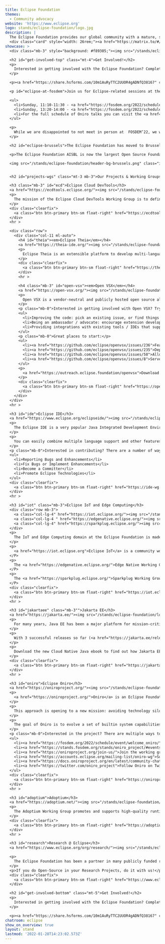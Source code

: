 ```yaml
---
title: Eclipse Foundation
themes:
  - Community advocacy
website: 'https://www.eclipse.org'
logo: stands/eclipse-foundation/logo.jpg
description: |
  The Eclipse Foundation provides our global community with a mature, scalable, and business-friendly environment for open source software collaboration and innovation. You may be familiar with the Eclipse IDE, but the Foundation is also home to over 400 other projects and working groups. including Eclipse Cloud DevTools, Eclipse IoT, Edge Native, Oniro, Adoptium and Jakarta EE. Visit our stand to learn about these and other open source  projects and technologies, as well as how to get involved. 
  <div class="card" style="width: 26rem;"><a href="https://matrix.to/#/#eclipse-stand:fosdem.org?web-instance[element.io]=chat.fosdem.org"><div class="card-body"><span class="material-icons mr-1">comment</span> <strong>Talk to us during FOSDEM in our Matrix room!</strong></div></a></div>
showcase: >  
  <div class="mb-3" style="background: #f89305;"><img src="/stands/eclipse-foundation/header-bg.jpg" class="img img-fluid" alt="Welcome to the Eclipse Foundation Stand"></div>

  <h2 id="get-involved-top" class="mt-4">Get Involved!</h2>
  <p>
    Interested in getting involved with the Eclipse Foundation? Complete the <a href="https://share.hsforms.com/10m1AuRyTTC2UUOR4gADNfQ38167">form</a> to connect with us and join our community! Completing the form will also enter you into a random drawing for a chance to win some great Eclipse Foundation SWAG!
  </p>

  <p><a href="https://share.hsforms.com/10m1AuRyTTC2UUOR4gADNfQ38167" class="btn btn-primary mb-3">Get Involved</a></p>

  <p id="eclipse-at-fosdem">Join us for Eclipse-related sessions at the conference:</p>

  <ul>
    <li>Sunday, 11:10-11:30 - <a href="https://fosdem.org/2022/schedule/event/container_devfile/">Devfile file format : Containerized development environment specification</a> (Mario Loriedo)</li>
    <li>Sunday, 13:20-14:00 - <a href="https://fosdem.org/2022/schedule/event/jakartaee/">Jakarta EE: Present & Future</a> (Reza Rahman)</li>
    <li>For the full schedule of Oniro talks you can visit the <a href="/stands/oniro_project/">Oniro stand</a>.</li>
  </ul>

  <p>
    While we are disappointed to not meet in person at  FOSDEM’22, we welcome you to our fast-growing community of contributors and committers.  Send us a chat and fill out our form below to find out how to get involved.
  </p>

  <h2 id="eclipse-brussels">The Eclipse Foundation has moved to Brussels!</h2>

  <p>The Eclipse Foundation AISBL is now the largest Open Source Foundation in Europe, with our new home based in the heart of Brussels, Belgium. Since its establishment in January 2021, this new organization is already gathering great momentum. It is accelerating the drive to digitization throughout the EU and provides a new engine for the development of innovative and open technologies across the continent and beyond. Find out more about our move at <a href="https://www.eclipse.org/europe/">eclipse.org/europe</a>.</p>

  <img src="/stands/eclipse-foundation/header-bg-brussels.png" class="img img-fluid" alt="The Eclipse Foundation has moved to Brussels">


  <h2 id="projects-wgs" class="mt-3 mb-3">Our Projects & Working Groups</h2>

  <h3 class="mb-3" id="ecd">Eclipse Cloud DevTools</h3>
  <a href="https://ecdtools.eclipse.org/"><img src="/stands/eclipse-foundation/logo-ecd.png" class="img img-fluid mb-3" alt="logo of Could Development Tools"></a>
  <p>
    The mission of the Eclipse Cloud DevTools Working Group is to define and build an ecosystem of best-in-class open-source web and cloud-based development tools; and to promote and drive the broad adoption of these tools.
  </p>
  <div class="clearfix">
    <a class="btn btn-primary btn-sm float-right" href="https://ecdtools.eclipse.org/">Learn More</a>
  </div>
  <hr >

  <div class="row">
    <div class="col-11 ml-auto">
      <h4 id="theia"><em>Eclipse Theia</em></h4>
      <a href="https://theia-ide.org/"><img src="/stands/eclipse-foundation/logo-theia.png" class="img img-fluid mb-2" alt="logo of Eclipse Theia"></a>
      <p>
        Eclipse Theia is an extensible platform to develop multi-language Cloud & Desktop IDEs with state-of-the-art web technologies. Managed under the Cloud DevTools Working Group, Eclipse Theia launched Theia Blueprint, a pre-built version of Theia that can be installed natively for all major operating systems (Windows, MacOS and Linux). More recently, the <a href="https://cdt-cloud.io/">CDT.Cloud Blueprint project</a> is a template tool for building custom, web-based C/C++ tools. It is made of existing open source components and provides a typical C/C++ IDE based on the Eclipse Theia platform.
      </p>
      <div class="clearfix">
        <a class="btn btn-primary btn-sm float-right" href="https://theia-ide.org/">Learn More</a>
      </div>
      <hr >

      <h4 class="mb-3" id="open-vsx"><em>Open VSX</em></h4>
      <a href="https://open-vsx.org/"><img src="/stands/eclipse-foundation/logo-openvsx.png" class="img img-fluid mb-3" alt="logo of Open VSX"></a>
      <p>
        Open VSX is a vendor-neutral and publicly hosted open source alternative to the Microsoft Visual Studio Marketplace for VS Code extensions. It delivers on the industry’s need for a more flexible and open approach to VS Code extensions and marketplace technologies.
      </p>
      <p class="mb-0">Interested in getting involved with Open VSX? Try:</p>
      <ul>
        <li>Improving the code: pick an existing issue, or find things that can be improved in the frontend</li>
        <li>Being an ambassador / advocate: encourage extension developers to publish to open-vsx.org</li>
        <li>Providing integrations with existing tools / IDEs that support VS Code extensions</li>
      </ul>
      <p class="mb-0">Great places to start:</p>
      <ul>
        <li><a href="https://github.com/eclipse/openvsx/issues/236">Feature-request: stable download urls for tagged versions</ a></li>
        <li><a href="https://github.com/eclipse/openvsx/issues/235">Deployment Statistics in the Admin Dashboard</a></li>
        <li><a href="https://github.com/eclipse/openvsx/issues/58">Allow to unpublish extensions</a></li>
        <li><a href="https://github.com/eclipse/openvsx/issues/8">Server side rendering</a></li>
      </ul>
      <p>
        <a href="https://outreach.eclipse.foundation/openvsx">Download our whitepaper</a>: Open VSX Registry: A Vendor Neutral, Open Source Marketplace for VS Code Extensions
      </p>
      <div class="clearfix">
        <a class="btn btn-primary btn-sm float-right" href="https://open-vsx.org/">Learn More</a>
      </div>
    </div>
  </div>
  <hr >

  <h3 id="ide">Eclipse IDE</h3>
  <a href="https://www.eclipse.org/eclipseide/"><img src="/stands/eclipse-foundation/logo-eclipseide.png" class="img img-fluid" alt="logo of Eclipse IDE"></a>
  <p>
    The Eclipse IDE is a very popular Java Integrated Development Environment (IDE), but we have a number of pretty cool IDEs, including our C/C++ IDE, JavaScript/TypeScript IDE, PHP IDE, and more.
  </p>
  <p>
    You can easily combine multiple language support and other features into any of our default packages, and the Eclipse Marketplace allows for virtually unlimited customization and extension.
  </p>
  <p class="mb-0">Interested in contributing? There are a number of ways to get involved, including:</p>
  <ul>
    <li>Reporting Bugs and Enhancements</li>
    <li>Fix Bugs or Implement Enhancements</li>
    <li>Become a Committer</li>
    <li>Promote Eclipse Technologies</li>
  </ul>
  <div class="clearfix">
    <a class="btn btn-primary btn-sm float-right" href="https://ide-wg.eclipse.org/">Learn More</a>
  </div>
  <hr >

  <h3 id="iot" class="mb-3">Eclipse IoT and Edge Computing</h3>
  <div class="row mb-3">
    <a class="col-lg-4" href="https://iot.eclipse.org/"><img src="/stands/eclipse-foundation/logo-iot.png" class="img img-fluid" alt="logo of Eclipse IoT"></a>
    <a class="col-lg-4 " href="https://edgenative.eclipse.org/"><img src="/stands/eclipse-foundation/logo-edgenative.png" class="img img-fluid" alt="logo of Edge Native Working Group"></a>
    <a class="col-lg-4" href="https://sparkplug.eclipse.org/"><img src="/stands/eclipse-foundation/logo-sparkplug.png" class="img img-fluid" alt="logo of Sparkplug Working Group"></a>
  </div>
  <p>
    The IoT and Edge Computing domain at the Eclipse Foundation is made of three distinct working groups, each with their own specific focus.
  </p>
  <p>
    <a href="https://iot.eclipse.org">Eclipse IoT</a> is a community working on open-source IoT building blocks that power the world’s leading commercial IoT solutions. It provides everything from protocol implementations (CoAP, DDS, LwM2M, MQTT) to IoT Cloud platforms able to perform constrained device management, software updates, and digital twins, among others.
  </P>
  <p>
    The <a href="https://edgenative.eclipse.org/">Edge Native Working Group</a> aims to deliver production-ready open source platforms for the development, operation, and management of Edge Native applications. It offers two distinct open-source Edge Computing platforms: <a href="https://iofog.org/">Eclipse ioFog</a> and  <a href="https://fog05.io/">Eclipse fog05</a>. It is also the home to the  <a href="https://zenoh.io/">zenoh protocol</a>, an edge native publish/subscribe protocol that integrates the notions of distributed storage, evals, and queries.
  </P>
  <p>
    The <a href="https://sparkplug.eclipse.org/">Sparkplug Working Group</a> is the steward of the Sparkplug specification. Sparkplug is an open-source protocol specification that uses MQTT as a transport. The aim of the Sparkplug protocol is to ensure Industrial Internet of Things (IIoT) deployments are open and interoperable. Eclipse Sparkplug reduces complexity by using an MQTT broker as the pillar of the solution architecture, thus avoiding complicated architectures and custom connections.
  </P>
  <div class="clearfix">
    <a class="btn btn-primary btn-sm float-right" href="https://iot.eclipse.org/">Learn More</a>
  </div>
  <hr >

  <h3 id="jakartaee" class="mb-3"">Jakarta EE</h3>
  <a href="https://jakarta.ee/"><img src="/stands/eclipse-foundation/logo-jakartaee.jpg" class="img img-fluid mb-3" alt="logo of Jakarta EE"></a>
  <p>
    For many years, Java EE has been a major platform for mission-critical enterprise applications. In order to accelerate business application development for a cloud-native world, leading software vendors collaborated to move Java EE technologies to the Eclipse Foundation where they will evolve under the Jakarta EE brand. Powered by participation, Jakarta EE is focused on enabling community-driven collaboration and open innovation for the cloud. Build modern and portable enterprise applications and protect your investments in Java EE.
  </p>
  <p>
    With 3 successful releases so far (<a href="https://jakarta.ee/release/9.1/">Jakarta EE 9.1</a>, the latest version), Jakarta EE 10 as the community-driven and first innovation release of Jakarta EE is expected in Q2, 2022. 
  </p>
  <p>
    Download the new Cloud Native Java ebook to find out how Jakarta EE provides the core technologies needed to evolve existing Java applications, and to create new cloud native applications: <a href="http://outreach.jakartaee.org/open-source-cloud-native-java-ebook">http://outreach.jakartaee.org/open-source-cloud-native-java-ebook</a>
  </p>
  <div class="clearfix">
    <a class="btn btn-primary btn-sm float-right" href="https://jakarta.ee/">Learn More</a>
  </div>
  <hr >

  <h3 id="oniro">Eclipse Oniro</h3>
  <a href="https://oniroproject.org/"><img src="/stands/eclipse-foundation/logo-oniro.png" class="img img-fluid" width="200px" alt="logo of Eclipse Oniro"></a>
  <p>
    <a href="https://oniroproject.org/">Oniro</a> is an Eclipse Foundation project based on the development of a distributed open source operating system, that means one single software able to talk, interconnect and relate multiple IoT and consumer devices.
  </p>
  <p>
    This approach is opening to a new mission: avoiding technology silos through the path of building one end-to-end open source ecosystem that is able to integrate device makers, ODMs, app developers and consumers perspectives and needs all together.
  </p>
  <p>
    The goal of Oniro is to evolve a set of builtin system capabilities on top of commodity open source kernels that allows sharing of resources and collaboration across distributed devices of various classes along with reusing and collaborating with existing open source projects (e.g. Yocto Project, Zephyr, Reuse from FSFE, etc).
  </p>
  <p class="mb-0">Interested in the project? There are multiple ways to connect with us: </p>
  <ul>
    <li><a href="https://fosdem.org/2022/schedule/event/welcome_oniro/">Visit Oniro's FOSDEM 2022 stand</a></li>
    <li><a href="https://stands.fosdem.org/stands/oniro_project/#events">Attend Oniro's FOSDEM events</a></li>
    <li><a href="https://oniroproject.org/join-us/">Join the working group</a></li>
    <li><a href="https://accounts.eclipse.org/mailing-list/oniro-wg">Subscribe to the mailing list</a></li>
    <li><a href="https://docs.oniroproject.org/en/latest/community-chat-platform.html">Chat with community</a></li>
    <li><a href="https://twitter.com/oniro_project">Follow Oniro on Twitter</a></li>
  </ul>
  <div class="clearfix">
    <a class="btn btn-primary btn-sm float-right" href="https://oniroproject.org/">Learn More</a>
  </div>
  <hr >

  <h3 id="adoptium">Adoptium</h3>
  <a href="https://adoptium.net/"><img src="/stands/eclipse-foundation/logo-adoptium.png" class="img img-fluid" alt="logo of Adoptium"></a>
  <p>
    The Adoptium Working Group promotes and supports high-quality runtimes and associated technology for use across the Java ecosystem. Our vision is to meet the needs of Eclipse and the broader Java community by providing runtimes for Java-based applications. We embrace existing standards and a wide variety of hardware and cloud platforms.
  </p>
  <div class="clearfix">
    <a class="btn btn-primary btn-sm float-right" href="https://adoptium.net/">Learn More</a>
  </div>
  <hr >

  <h3 id="research">Research @ Eclipse</h3>
  <a href="https://www.eclipse.org/org/research/"><img src="/stands/eclipse-foundation/logo-research.png" class="img img-fluid" alt="logo of Research @ Eclipse"></a>

  <p>
    The Eclipse Foundation has been a partner in many publicly funded research projects since 2013, offering sustainability, guidance, expertise, open collaboration and access to the Eclipse Ecosystem. We help organizations to successfully create, publish, and sustain an open source software platform, making the results of the research projects available for commercial or public exploitation.
  </p>
  <p>If you do Open-Source in your Research Projects, do it with us!</p>
  <div class="clearfix">
    <a class="btn btn-primary btn-sm float-right" href="https://www.eclipse.org/org/research/">Learn More</a>
  </div>

  <h2 id="get-involved-bottom" class="mt-5">Get Involved!</h2>
  <p>
    Interested in getting involved with the Eclipse Foundation? Complete the <a href="https://share.hsforms.com/10m1AuRyTTC2UUOR4gADNfQ38167">form</a> to connect with us and join our community! Completing the form will also enter you into a random drawing for a chance to win some great Eclipse Foundation SWAG!
  </p>

  <p><a href="https://share.hsforms.com/10m1AuRyTTC2UUOR4gADNfQ38167" class="btn btn-primary">Get Involved</a></p>
chatroom: eclipse
show_on_overview: true
layout: stand
lastmod: '2022-01-28T14:23:02.573Z'
---
```


